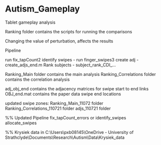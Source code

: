 # Autism_Gameplay
Tablet gameplay analysis

Ranking folder contains the scripts for running the comparisons

Changing the value of perturbation, affects the results

Pipeline

run fix_tapCount2
identify swipes - run finger_swipes3
create adj - create_adjs_end.m
Rank subjects - subject_rank_CDI_...

Ranking_Main folder contains the main analysis
Ranking_Correlations folder contains the correlation analysis

adj_obj_end contains the adjacency matrices for swipe start to end links
OBJ_end.mat contains the paper data swipe end locations

updated swipe zones:
Ranking_Main_11072 folder
Ranking_Correlations_110721 folder
adjs_110721 folder

%% Updated Pipeline
fix_tapCount_errors or identify_swipes
allocate_swipes


%% Krysiek data in C:\Users\pxb08145\OneDrive - University of Strathclyde\Documents\Research\Autism\Data\Krysiek_data